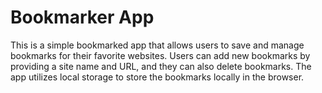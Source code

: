# Bookmarker App
This is a simple bookmarked app that allows users to save and manage bookmarks for their favorite websites. Users can add new bookmarks by providing a site name and URL, and they can also delete bookmarks. The app utilizes local storage to store the bookmarks locally in the browser.

